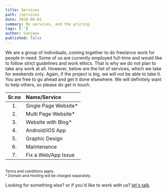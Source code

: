 ```yaml
---
title: Services
path: /services
date: 2018-06-01
summary: My services, and the pricing.
tags: ['']
author: Sanjeev
published: false
---
```


We are a group of individuals, coming together to do freelance work for people in need. Some of us are currently employed full-time and would like to follow strict guidelines and work ethics. That is why we do not plan to take any work at all. However, below are the list of services, which we take for weekends only. Again, if the project is big, we will not be able to take it. You are free to go ahead and get it done elsewhere. We will definitely want to help others, so please do get in touch.

| Sr.no | Name/Service        |
| :----:|:--------------------|
| 1.    | Single Page Website*|
| 2.    | Multi Page Website* |
| 3.    | Website with Blog*  |
| 4.    | Android/iOS App     |
| 5.    | Graphic Design      |
| 6.    | Maintenance         |
| 7.    | Fix a Web/App Issue |

<!-- | Sr.no | Name/Service        | Price/Rs. | Time/hrs |
| :----:|:--------------------| ---------:| --------:|
| 1.    | One page website*   | 5500      | 8        |
| 2.    | Three page website* | 8500      | 8        |
| 3.    | Website with blog*  | 10500     | 16       |
| 4.    | Android App         | 250/hrs   | -        |
| 5.    | iOS App             | 250/hrs   | -        |
| 6.    | Graphic Design      | 250/hrs   | -        |
| 7.    | Maintenance         | 2500/Year | 10       |
| 8.    | Fix an Issue        | 150/hrs   | -        |-->

<small><br>Terms and conditions apply.
<br>* Domain and Hosting will be charged separately.</small>

Looking for something else? or if you'd like to work with us? <a href="tel:940-326-9996">let's talk</a>.
